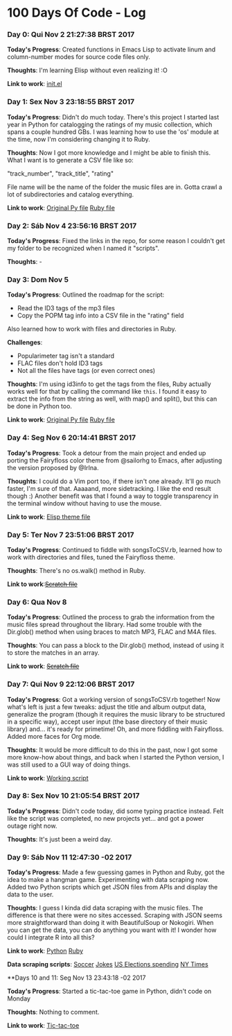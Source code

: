 # 100 Days Of Code - Log

### Day 0: Qui Nov  2 21:27:38 BRST 2017

**Today's Progress**: Created functions in Emacs Lisp to activate linum and
  column-number modes for source code files only.

**Thoughts**: I'm learning Elisp without even realizing it! :O

**Link to work**: [init.el](https://github.com/Auralcat/my-dotfiles/blob/master/.emacs.d/init.el)

### Day 1: Sex Nov  3 23:18:55 BRST 2017

**Today's Progress**: Didn't do much today. There's this project I started last
  year in Python for catalogging the ratings of my music collection, which
  spans a couple hundred GBs. I was learning how to use the 'os' module at
  the time, now I'm considering changing it to Ruby.

**Thoughts**: Now I got more knowledge and I might be able to finish this.
  What I want is to generate a CSV file like so:

  "track_number", "track_title", "rating"

  File name will be the name of the folder the music files are in.
  Gotta crawl a lot of subdirectories and catalog everything.

**Link to work**: [Original Py file](https://github.com/Auralcat/100-days-of-code/blob/master/scripts/songsToCSV.py)
                  [Ruby file](https://github.com/Auralcat/100-days-of-code/blob/master/scripts/songsToCSV.rb)

### Day 2: Sáb Nov  4 23:56:16 BRST 2017

**Today's Progress**: Fixed the links in the repo, for some reason I couldn't
  get my folder to be recognized when I named it "scripts".

**Thoughts**: -

### Day 3: Dom Nov 5

**Today's Progress**: Outlined the roadmap for the script:
  - Read the ID3 tags of the mp3 files
  - Copy the POPM tag info into a CSV file in the "rating" field

  Also learned how to work with files and directories in Ruby.

**Challenges**:
  - Popularimeter tag isn't a standard
  - FLAC files don't hold ID3 tags
  - Not all the files have tags (or even correct ones)

**Thoughts**: I'm using id3info to get the tags from the files, Ruby actually
  works well for that by calling the command like `this`.  I found it easy to
  extract the info from the string as well, with map() and split(), but this can
  be done in Python too.

**Link to work**: [Original Py file](https://github.com/Auralcat/100-days-of-code/blob/master/scripts/songsToCSV.py)
                  [Ruby file](https://github.com/Auralcat/100-days-of-code/blob/master/scripts/songsToCSV.rb)

### Day 4: Seg Nov  6 20:14:41 BRST 2017

**Today's Progress**: Took a detour from the main project and ended up porting
  the Fairyfloss color theme from @sailorhg to Emacs, after adjusting the
  version proposed by @IrIna.

**Thoughts**: I could do a Vim port too, if there isn't one already. It'll go
  much faster, I'm sure of that.
  Aaaaand, more sidetracking. I like the end result though :)
  Another benefit was that I found a way to toggle transparency in the
  terminal window without having to use the mouse.

**Link to work**: [Elisp theme file](https://github.com/Auralcat/fairyfloss/blob/gh-pages/fairyfloss-theme.el)

### Day 5: Ter Nov  7 23:51:06 BRST 2017

**Today's Progress**: Continued to fiddle with songsToCSV.rb, learned how to
  work with directories and files, tuned the Fairyfloss theme.

**Thoughts**: There's no os.walk() method in Ruby.

**Link to work**:[~~Scratch file~~](https://github.com/Auralcat/100-days-of-code/blob/master/scripts/scratch.rb)

### Day 6: Qua Nov  8

**Today's Progress**: Outlined the process to grab the information from the
  music files spread throughout the library. Had some trouble with the
  Dir.glob() method when using braces to match MP3, FLAC and M4A files.

**Thoughts**: You can pass a block to the Dir.glob() method, instead of
  using it to store the matches in an array.

**Link to work**: [~~Scratch file~~](https://github.com/Auralcat/100-days-of-code/blob/master/scripts/scratch.rb)

### Day 7: Qui Nov  9 22:12:06 BRST 2017

**Today's Progress**: Got a working version of songsToCSV.rb together! Now what's
  left is just a few tweaks: adjust the title and album output data, generalize
  the program (though it requires the music library to be structured in a
  specific way), accept user input (the base directory of their music library)
  and... it's ready for primetime!
  Oh, and more fiddling with Fairyfloss. Added more faces for Org mode.

**Thoughts**: It would be more difficult to do this in the past, now I got some
  more know-how about things, and back when I started the Python version, I was
  still used to a GUI way of doing things.

**Link to work**: [Working script](https://github.com/Auralcat/100-days-of-code/blob/master/scripts/songsToCSV.rb)

### Day 8: Sex Nov 10 21:05:54 BRST 2017

**Today's Progress**: Didn't code today, did some typing practice instead. Felt
  like the script was completed, no new projects yet... and got a power outage
  right now.

**Thoughts**: It's just been a weird day.

### Day 9: Sáb Nov 11 12:47:30 -02 2017

**Today's Progress**: Made a few guessing games in Python and Ruby, got the idea
  to make a hangman game. Experimenting with data scraping now.
  Added two Python scripts which get JSON files from APIs and display the data
  to the user.

**Thoughts**: I guess I kinda did data scraping with the music files. The
  difference is that there were no sites accessed.
  Scraping with JSON seems more straightforward than doing it with
  BeautifulSoup or Nokogiri.
  When you can get the data, you can do anything you want with it!
  I wonder how could I integrate R into all this?

**Link to work**: [Python](https://github.com/Auralcat/100-days-of-code/blob/master/scripts/guessing_game.py)
                  [Ruby](https://github.com/Auralcat/100-days-of-code/blob/master/scripts/guessing_game.rb)

**Data scraping scripts**: [Soccer](https://github.com/Auralcat/100-days-of-code/blob/master/data-scraping/soccer_matches.py)
                           [Jokes](https://github.com/Auralcat/100-days-of-code/blob/master/data-scraping/chuck_norris_jokes.py)
                           [US Elections spending](https://github.com/Auralcat/100-days-of-code/blob/master/data-scraping/us_elections.py)
                           [NY Times](https://github.com/Auralcat/100-days-of-code/blob/master/data-scraping/ny_times.py)

**Days 10 and 11: Seg Nov 13 23:43:18 -02 2017

**Today's Progress**: Started a tic-tac-toe game in Python, didn't code on Monday

**Thoughts**: Nothing to comment.

**Link to work**: [Tic-tac-toe](https://github.com/Auralcat/100-days-of-code/blob/master/scripts/tictactoe.py)
